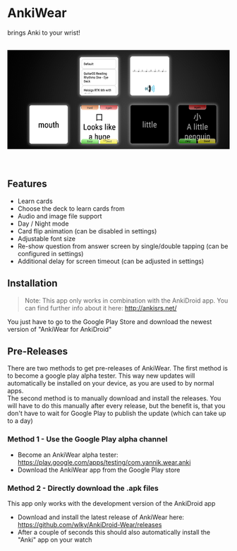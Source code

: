 # AnkiWear
brings Anki to your wrist! 
<br/>
<br/>

![](Screenshots/github_bild.png)
<br/>
<br/>
<br/>

## Features
 - Learn cards
 - Choose the deck to learn cards from
 - Audio and image file support
 - Day / Night mode
 - Card flip animation (can be disabled in settings)
 - Adjustable font size
 - Re-show question from answer screen by single/double tapping (can be configured in settings)
 - Additional delay for screen timeout (can be adjusted in settings)


## Installation
>Note: This app only works in combination with the AnkiDroid app. You can find further info about it here: http://ankisrs.net/

You just have to go to the Google Play Store and download the newest version of "AnkiWear for AnkiDroid"

## Pre-Releases
There are two methods to get pre-releases of AnkiWear. The first method is to become a google play alpha tester. This way new updates will automatically be installed on your device, as you are used to by normal apps. <br/>
The second method is to manually download and install the releases. You will have to do this manually after every release, but the benefit is, that you don't have to wait for Google Play to publish the update (which can take up to a day)


### Method 1 - Use the Google Play alpha channel
- Become an AnkiWear alpha tester: https://play.google.com/apps/testing/com.yannik.wear.anki
- Download the AnkiWear app from the Google Play store

### Method 2 - Directly download the .apk files
This app only works with the development version of the AnkiDroid app
- Download and install the latest release of AnkiWear here: https://github.com/wlky/AnkiDroid-Wear/releases
- After a couple of seconds this should also automatically install the "Anki" app on your watch
